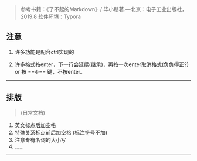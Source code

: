 > 参考书籍：《了不起的Markdown》/ 毕小朋著.—北京：电子工业出版社，2019.8
>软件环境：Typora

## 注意

1. 许多功能是配合ctrl实现的

2. 许多格式按enter，下一行会延续(继承)，再按一次enter取消格式(负负得正?)
   or 按 ==↓== 键，不按enter。

****

## 排版

> (日常文档)

1. 英文标点后加空格
2. 特殊关系标点前后加空格  (标注符号不加)
3. 注意专有名词的大小写
4. ……

****

